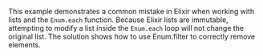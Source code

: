 This example demonstrates a common mistake in Elixir when working with lists and the `Enum.each` function.  Because Elixir lists are immutable, attempting to modify a list inside the `Enum.each` loop will not change the original list. The solution shows how to use Enum.filter to correctly remove elements.